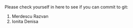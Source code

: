 Please check yourself in here to see if you can commit to git:

1. Merdescu Razvan 
2. Ionita Denisa
